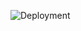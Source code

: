 

![Deployment](https://user-images.githubusercontent.com/49131712/69283008-9b191d80-0bfc-11ea-9544-ae38a4b50ea2.jpg)
